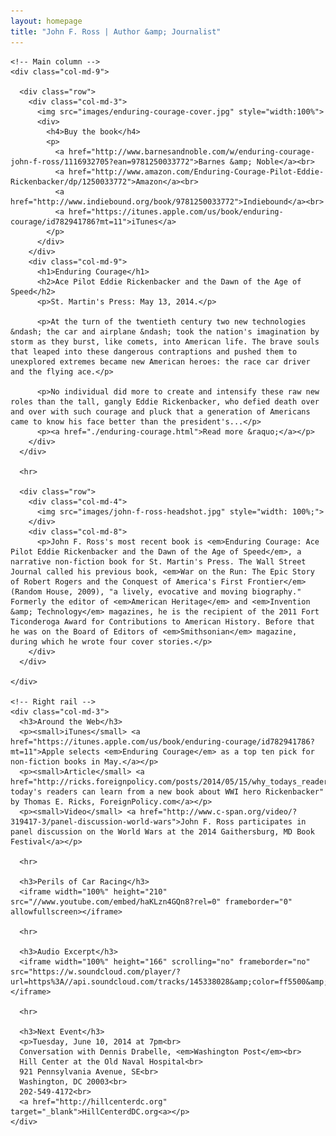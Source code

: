 ```yaml
---
layout: homepage
title: "John F. Ross | Author &amp; Journalist"
---
```


<div class="container">
  <div class="row">

    <!-- Main column -->
    <div class="col-md-9">

      <div class="row">
        <div class="col-md-3">
          <img src="images/enduring-courage-cover.jpg" style="width:100%">
          <div>
            <h4>Buy the book</h4>
            <p>
              <a href="http://www.barnesandnoble.com/w/enduring-courage-john-f-ross/1116932705?ean=9781250033772">Barnes &amp; Noble</a><br>
              <a href="http://www.amazon.com/Enduring-Courage-Pilot-Eddie-Rickenbacker/dp/1250033772">Amazon</a><br>
              <a href="http://www.indiebound.org/book/9781250033772">Indiebound</a><br>
              <a href="https://itunes.apple.com/us/book/enduring-courage/id782941786?mt=11">iTunes</a>
            </p>
          </div>
        </div>
        <div class="col-md-9">
          <h1>Enduring Courage</h1>
          <h2>Ace Pilot Eddie Rickenbacker and the Dawn of the Age of Speed</h2>
          <p>St. Martin's Press: May 13, 2014.</p>

          <p>At the turn of the twentieth century two new technologies &ndash; the car and airplane &ndash; took the nation's imagination by storm as they burst, like comets, into American life. The brave souls that leaped into these dangerous contraptions and pushed them to unexplored extremes became new American heroes: the race car driver and the flying ace.</p>

          <p>No individual did more to create and intensify these raw new roles than the tall, gangly Eddie Rickenbacker, who defied death over and over with such courage and pluck that a generation of Americans came to know his face better than the president's...</p>
          <p><a href="./enduring-courage.html">Read more &raquo;</a></p>
        </div>
      </div>

      <hr>

      <div class="row">
        <div class="col-md-4">
          <img src="images/john-f-ross-headshot.jpg" style="width: 100%;">
        </div>
        <div class="col-md-8">
          <p>John F. Ross's most recent book is <em>Enduring Courage: Ace Pilot Eddie Rickenbacker and the Dawn of the Age of Speed</em>, a narrative non-fiction book for St. Martin's Press. The Wall Street Journal called his previous book, <em>War on the Run: The Epic Story of Robert Rogers and the Conquest of America's First Frontier</em> (Random House, 2009), "a lively, evocative and moving biography." Formerly the editor of <em>American Heritage</em> and <em>Invention &amp; Technology</em> magazines, he is the recipient of the 2011 Fort Ticonderoga Award for Contributions to American History. Before that he was on the Board of Editors of <em>Smithsonian</em> magazine, during which he wrote four cover stories.</p>
        </div>
      </div>

    </div>

    <!-- Right rail -->
    <div class="col-md-3">
      <h3>Around the Web</h3>
      <p><small>iTunes</small> <a href="https://itunes.apple.com/us/book/enduring-courage/id782941786?mt=11">Apple selects <em>Enduring Courage</em> as a top ten pick for non-fiction books in May.</a></p>
      <p><small>Article</small> <a href="http://ricks.foreignpolicy.com/posts/2014/05/15/why_todays_readers_can_learn_from_a_new_book_about_wwi_hero_rickenbacker">"Why today's readers can learn from a new book about WWI hero Rickenbacker" by Thomas E. Ricks, ForeignPolicy.com</a></p>
      <p><small>Video</small> <a href="http://www.c-span.org/video/?319417-3/panel-discussion-world-wars">John F. Ross participates in panel discussion on the World Wars at the 2014 Gaithersburg, MD Book Festival</a></p>

      <hr>

      <h3>Perils of Car Racing</h3>
      <iframe width="100%" height="210" src="//www.youtube.com/embed/haKLzn4GQn8?rel=0" frameborder="0" allowfullscreen></iframe>

      <hr>

      <h3>Audio Excerpt</h3>
      <iframe width="100%" height="166" scrolling="no" frameborder="no" src="https://w.soundcloud.com/player/?url=https%3A//api.soundcloud.com/tracks/145338028&amp;color=ff5500&amp;auto_play=false&amp;hide_related=false&amp;show_artwork=true"></iframe>

      <hr>

      <h3>Next Event</h3>
      <p>Tuesday, June 10, 2014 at 7pm<br>
      Conversation with Dennis Drabelle, <em>Washington Post</em><br>
      Hill Center at the Old Naval Hospital<br>
      921 Pennsylvania Avenue, SE<br>
      Washington, DC 20003<br>
      202-549-4172<br>
      <a href="http://hillcenterdc.org" target="_blank">HillCenterdDC.org<a></p>
    </div>

  </div>

</div>
